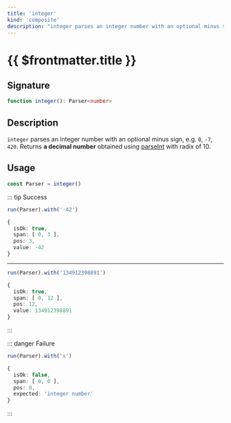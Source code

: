 ```yaml
---
title: 'integer'
kind: 'composite'
description: "integer parses an integer number with an optional minus sign, e.g. '0', '-7', '420'. Returns a decimal number obtained using parseInt with radix of 10."
---
```


# {{ $frontmatter.title }} <Composite />

## Signature

```ts
function integer(): Parser<number>
```

## Description

`integer` parses an integer number with an optional minus sign, e.g. `0`, `-7`, `420`. Returns **a decimal number** obtained using [parseInt] with radix of 10.

## Usage

```ts
const Parser = integer()
```

::: tip Success
```ts
run(Parser).with('-42')

{
  isOk: true,
  span: [ 0, 3 ],
  pos: 3,
  value: -42
}
```
---
```ts
run(Parser).with('134912398891')

{
  isOk: true,
  span: [ 0, 12 ],
  pos: 12,
  value: 134912398891
}
```
:::

::: danger Failure
```ts
run(Parser).with('x')

{
  isOk: false,
  span: [ 0, 0 ],
  pos: 0,
  expected: 'integer number'
}
```
:::

<!-- Links. -->

[parseInt]: https://developer.mozilla.org/en-US/docs/Web/JavaScript/Reference/Global_Objects/parseInt

